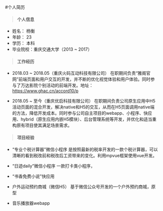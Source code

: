 #个人简历

>#### 个人信息
- 姓名： 杨衡
- 年龄： 23
- 学历： 本科
- 毕业院校：重庆交通大学（2013 ~ 2017）


>#### 工作经历
- 2018.03 ~ 2018.05（重庆火码互动科技有限公司）
在职期间负责“雅阁官网”前端页面和用户交互的开发，并不断的优化视觉体验和用户体验。同时参与了万达影院个别活动的前端开发。地址：https://www.ghac.cn/accord10/p

- 2018.05 ~ 至今（重庆优启科技有限公司）
在职期间负责公司原生应用中H5活动页面的混合开发，解决native和H5的交互，从而在H5页面调用native端的方法，降低开发成本。同时参与公司自主项目的webapp、小程序、快应用、hybrid（原生应用内嵌H5模块）、后台管理系统等开发，并优化和适当重构原有项目使其满足场景需求。

>#### 项目经验
- “专业个税计算器”微信小程序
是按照最新的税率开发的一款个税计算器，可以清晰的看到税改前和税改后工资带来的变化。利用mpvue框架使用vue开发。

- “日迹daily”微信小程序
一款打卡类小程序，

- “书香免费小说”快应用

- 户外运动预约商城（微信H5）
基于微信公众号开发的一个户外预约商城，原型

- 音乐播放器webapp

